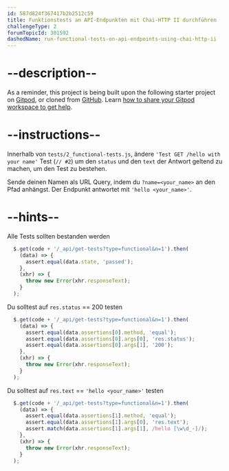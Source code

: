 ```yaml
---
id: 587d824f367417b2b2512c59
title: Funktionstests an API-Endpunkten mit Chai-HTTP II durchführen
challengeType: 2
forumTopicId: 301592
dashedName: run-functional-tests-on-api-endpoints-using-chai-http-ii
---
```


# --description--

As a reminder, this project is being built upon the following starter project on <a href="https://gitpod.io/?autostart=true#https://github.com/freeCodeCamp/boilerplate-mochachai/" target="_blank" rel="noopener noreferrer nofollow">Gitpod</a>, or cloned from <a href="https://github.com/freeCodeCamp/boilerplate-mochachai/" target="_blank" rel="noopener noreferrer nofollow">GitHub</a>. Learn <a href="https://forum.freecodecamp.org/t/how-to-use-gitpod-in-the-curriculum/668669#how-can-i-share-my-workspace-to-get-help-8" target="_blank" rel="noopener noreferrer nofollow">how to share your Gitpod workspace to get help</a>.

# --instructions--

Innerhalb von `tests/2_functional-tests.js`, ändere `'Test GET /hello with your name'` Test (`// #2`) um den `status` und den `text` der Antwort geltend zu machen, um den Test zu bestehen.

Sende deinen Namen als URL Query, indem du `?name=<your_name>` an den Pfad anhängst. Der Endpunkt antwortet mit `'hello <your_name>'`.

# --hints--

Alle Tests sollten bestanden werden

```js
  $.get(code + '/_api/get-tests?type=functional&n=1').then(
    (data) => {
      assert.equal(data.state, 'passed');
    },
    (xhr) => {
      throw new Error(xhr.responseText);
    }
  );
```

Du solltest auf `res.status` == 200 testen

```js
  $.get(code + '/_api/get-tests?type=functional&n=1').then(
    (data) => {
      assert.equal(data.assertions[0].method, 'equal');
      assert.equal(data.assertions[0].args[0], 'res.status');
      assert.equal(data.assertions[0].args[1], '200');
    },
    (xhr) => {
      throw new Error(xhr.responseText);
    }
  );
```

Du solltest auf `res.text` == `'hello <your_name>'` testen

```js
  $.get(code + '/_api/get-tests?type=functional&n=1').then(
    (data) => {
      assert.equal(data.assertions[1].method, 'equal');
      assert.equal(data.assertions[1].args[0], 'res.text');
      assert.match(data.assertions[1].args[1], /hello [\w\d_-]/);
    },
    (xhr) => {
      throw new Error(xhr.responseText);
    }
  );
```


